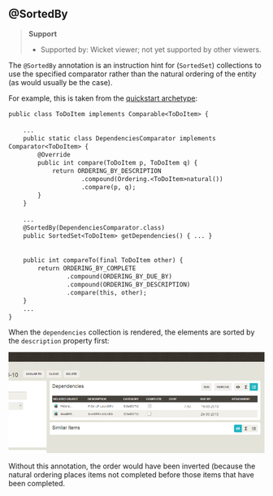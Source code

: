@SortedBy
-------

> **Support**
> 
> * Supported by: Wicket viewer; not yet supported by other viewers.

The `@SortedBy` annotation is an instruction hint for (`SortedSet`) collections to use the specified comparator rather than the natural ordering of the entity
(as would usually be the case).

For example, this is taken from the [quickstart archetype](../../../getting-started/quickstart-archetype.html):


    public class ToDoItem implements Comparable<ToDoItem> {

        ...
        public static class DependenciesComparator implements Comparator<ToDoItem> {
            @Override
            public int compare(ToDoItem p, ToDoItem q) {
                return ORDERING_BY_DESCRIPTION
                        .compound(Ordering.<ToDoItem>natural())
                        .compare(p, q);
            }
        }

        ...    
        @SortedBy(DependenciesComparator.class)
        public SortedSet<ToDoItem> getDependencies() { ... }


        public int compareTo(final ToDoItem other) {
            return ORDERING_BY_COMPLETE
                    .compound(ORDERING_BY_DUE_BY)
                    .compound(ORDERING_BY_DESCRIPTION)
                    .compare(this, other);
        }
        ...
    }

When the `dependencies` collection is rendered, the elements are sorted by the `description` property first:

![](images/sortedby-dependencies.png)

Without this annotation, the order would have been inverted (because the natural ordering places items not completed before those items that have been completed.
